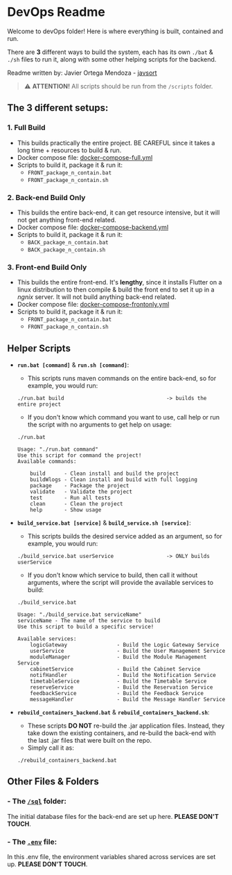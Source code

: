 # DevOps Readme
Welcome to devOps folder! Here is where everything is built, contained and run.

There are **3** different ways to build the system, each has its own `./bat` & `./sh` files to run it, along with some other helping scripts for the backend.


Readme written by: Javier Ortega Mendoza - [javsort](https://github.com/javsort)

> ⚠️ **ATTENTION!**
> All scripts should be run from the `/scripts` folder.


## The 3 different setups:
### 1. Full Build
- This builds practically the entire project. BE CAREFUL since it takes a long time + resources to build & run.
- Docker compose file: [docker-compose-full.yml](./docker-compose-full.yml)
- Scripts to build it, package it & run it:
    - `FRONT_package_n_contain.bat`
    - `FRONT_package_n_contain.sh`

### 2. Back-end Build Only
- This builds the entire back-end, it can get resource intensive, but it will not get anything front-end related.
- Docker compose file: [docker-compose-backend.yml](./docker-compose-backend.yml)
- Scripts to build it, package it & run it:
    - `BACK_package_n_contain.bat`
    - `BACK_package_n_contain.sh`

### 3. Front-end Build Only
- This builds the entire front-end. It's **lengthy**, since it installs Flutter on a linux distribution to then compile & build the front end to set it up in a *ngnix* server. It will not build anything back-end related.
- Docker compose file: [docker-compose-frontonly.yml](./docker-compose-frontonly.yml)
- Scripts to build it, package it & run it:
    - `FRONT_package_n_contain.bat`
    - `FRONT_package_n_contain.sh`

## Helper Scripts
- **`run.bat [command]`** & **`run.sh [command]`**:
    - This scripts runs maven commands on the entire back-end, so for example, you would run:
    ```
    ./run.bat build                                 -> builds the entire project
    ```
    - If you don't know which command you want to use, call help or run the script with no arguments to get help on usage:
    ```
    ./run.bat

    Usage: "./run.bat command"
    Use this script for command the project!
    Available commands:

        build      - Clean install and build the project
        buildWlogs - Clean install and build with full logging
        package    - Package the project
        validate   - Validate the project
        test       - Run all tests
        clean      - Clean the project
        help       - Show usage
    ```

- **`build_service.bat [service]`** & **`build_service.sh [service]`**:
    - This scripts builds the desired service added as an argument, so for example, you would run:
    ```
    ./build_service.bat userService                 -> ONLY builds userService
    ```
    - If you don't know which service to build, then call it without arguments, where the script will provide the available services to build:
    ```
    ./build_service.bat

    Usage: "./build_service.bat serviceName"
    serviceName - The name of the service to build
    Use this script to build a specific service!

    Available services:
        logicGateway                - Build the Logic Gateway Service
        userService                 - Build the User Management Service
        moduleManager               - Build the Module Management Service
        cabinetService              - Build the Cabinet Service
        notifHandler                - Build the Notification Service
        timetableService            - Build the Timetable Service
        reserveService              - Build the Reservation Service
        feedbackService             - Build the Feedback Service
        messageHandler              - Build the Message Handler Service
    ```

- **`rebuild_containers_backend.bat`** & **`rebuild_containers_backend.sh`**:
    - These scripts **DO NOT** re-build the .jar application files. Instead, they take down the existing containers, and re-build the back-end with the last .jar files that were built on the repo.
    - Simply call it as:
    ```
    ./rebuild_containers_backend.bat
    ```

## Other Files & Folders
### - The [`/sql`](./sql/) folder:
The initial database files for the back-end are set up here. **PLEASE DON'T TOUCH**.

### - The [`.env`](./.env) file:
In this .env file, the environment variables shared across services are set up. **PLEASE DON'T TOUCH**.